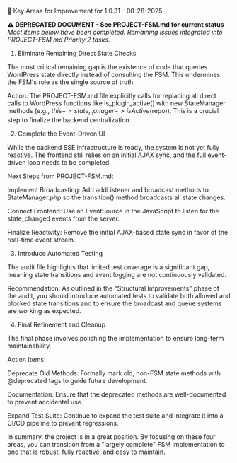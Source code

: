 🎯 Key Areas for Improvement for 1.0.31 - 08-28-2025

**⚠️ DEPRECATED DOCUMENT - See PROJECT-FSM.md for current status**
*Most items below have been completed. Remaining issues integrated into PROJECT-FSM.md Priority 2 tasks.*

1. Eliminate Remaining Direct State Checks

The most critical remaining gap is the existence of code that queries WordPress state directly instead of consulting the FSM. This undermines the FSM's role as the single source of truth.

Action: The PROJECT-FSM.md file explicitly calls for replacing all direct calls to WordPress functions like is_plugin_active() with new StateManager methods (e.g., $this->state_manager->isActive($repo)). This is a crucial step to finalize the backend centralization.

2. Complete the Event-Driven UI

While the backend SSE infrastructure is ready, the system is not yet fully reactive. The frontend still relies on an initial AJAX sync, and the full event-driven loop needs to be completed.

Next Steps from PROJECT-FSM.md:

Implement Broadcasting: Add addListener and broadcast methods to StateManager.php so the transition() method broadcasts all state changes.

Connect Frontend: Use an EventSource in the JavaScript to listen for the state_changed events from the server.

Finalize Reactivity: Remove the initial AJAX-based state sync in favor of the real-time event stream.

3. Introduce Automated Testing

The audit file highlights that limited test coverage is a significant gap, meaning state transitions and event logging are not continuously validated.

Recommendation: As outlined in the "Structural Improvements" phase of the audit, you should introduce automated tests to validate both allowed and blocked state transitions and to ensure the broadcast and queue systems are working as expected.

4. Final Refinement and Cleanup

The final phase involves polishing the implementation to ensure long-term maintainability.

Action Items:

Deprecate Old Methods: Formally mark old, non-FSM state methods with @deprecated tags to guide future development.

Documentation: Ensure that the deprecated methods are well-documented to prevent accidental use.

Expand Test Suite: Continue to expand the test suite and integrate it into a CI/CD pipeline to prevent regressions.

In summary, the project is in a great position. By focusing on these four areas, you can transition from a "largely complete" FSM implementation to one that is robust, fully reactive, and easy to maintain.